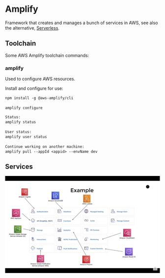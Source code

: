 # Amplify
Framework that creates and manages a bunch of services in AWS, see also the alternative, [Serverless](https://www.serverless.com/).

## Toolchain
Some AWS Amplify toolchain commands:

### amplify
Used to configure AWS resources.

Install and configure for use:
```
npm install -g @aws-amplify/cli

amplify configure
```

```
Status:
amplify status

User status:
amplify user status

Continue working on another machine:
amplify pull --appId <appid> --envName dev
```

## Services
![Amplify](amplify.png)

